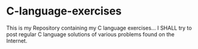 # C-language-exercises
This is my Repository containing my C language exercises...
I SHALL try to post regular C language solutions of various problems found on the Internet.
